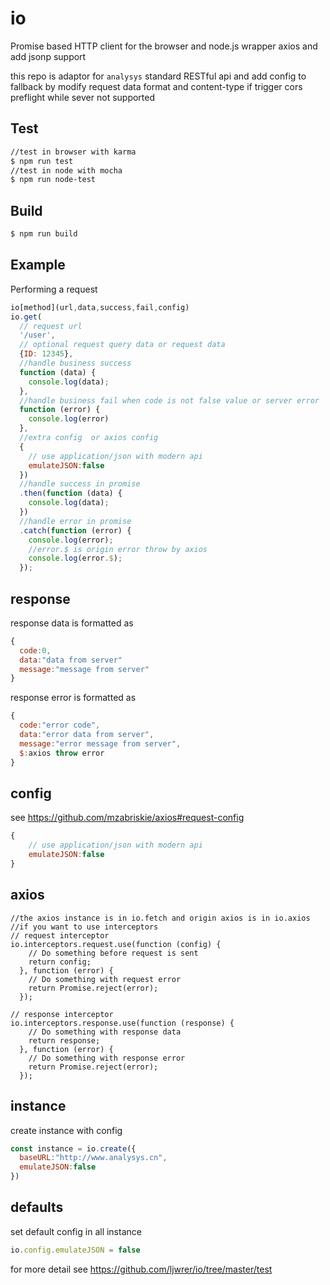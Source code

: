 # io

Promise based HTTP client for the browser and node.js wrapper axios and add jsonp support

this repo is adaptor for `analysys` standard RESTful api and add config to fallback by modify request data format and content-type if trigger cors preflight while sever not supported

## Test
```bash
//test in browser with karma
$ npm run test
//test in node with mocha
$ npm run node-test
```

## Build
```bash
$ npm run build
```

## Example

Performing a request

```js
io[method](url,data,success,fail,config)
io.get(
  // request url
  '/user',
  // optional request query data or request data
  {ID: 12345},
  //handle business success
  function (data) {
    console.log(data);
  },
  //handle business fail when code is not false value or server error
  function (error) {
    console.log(error)
  },
  //extra config  or axios config
  {
    // use application/json with modern api
    emulateJSON:false
  })
  //handle success in promise
  .then(function (data) {
    console.log(data);
  })
  //handle error in promise
  .catch(function (error) {
    console.log(error);
    //error.$ is origin error throw by axios
    console.log(error.$);
  });
```
## response
response data is formatted as
```js
{
  code:0,
  data:"data from server"
  message:"message from server"
}
```
response error is formatted as
```js
{
  code:"error code",
  data:"error data from server",
  message:"error message from server",
  $:axios throw error
}
```

## config
see <https://github.com/mzabriskie/axios#request-config>
```js
{
    // use application/json with modern api
    emulateJSON:false
}
```

## axios

```
//the axios instance is in io.fetch and origin axios is in io.axios
//if you want to use interceptors
// request interceptor
io.interceptors.request.use(function (config) {
    // Do something before request is sent
    return config;
  }, function (error) {
    // Do something with request error
    return Promise.reject(error);
  });

// response interceptor
io.interceptors.response.use(function (response) {
    // Do something with response data
    return response;
  }, function (error) {
    // Do something with response error
    return Promise.reject(error);
  });

```
## instance
create instance with config
```js
const instance = io.create({
  baseURL:"http://www.analysys.cn",
  emulateJSON:false
})
```
## defaults
set default config in all instance
```js
io.config.emulateJSON = false
```

for more detail see <https://github.com/ljwrer/io/tree/master/test>
